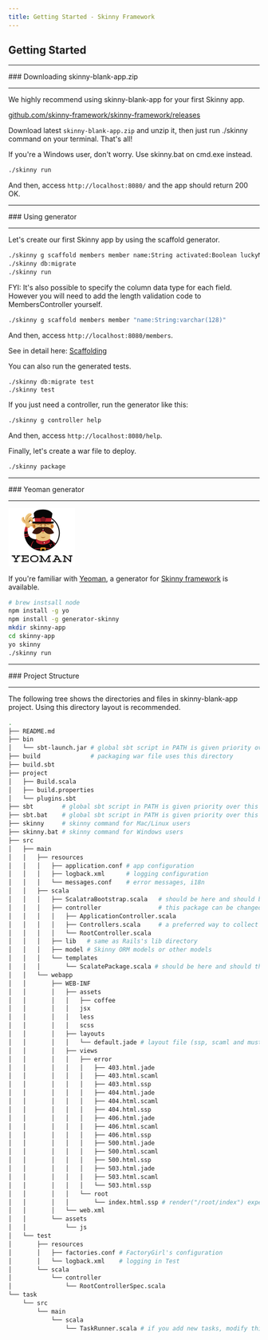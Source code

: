 ```yaml
---
title: Getting Started - Skinny Framework
---
```


## Getting Started

<hr/>
### Downloading skinny-blank-app.zip
<hr/>

We highly recommend using skinny-blank-app for your first Skinny app.

[github.com/skinny-framework/skinny-framework/releases](https://github.com/skinny-framework/skinny-framework/releases)

Download latest `skinny-blank-app.zip` and unzip it, then just run ./skinny command on your terminal. That's all!

If you're a Windows user, don't worry. Use skinny.bat on cmd.exe instead.

```sh
./skinny run
```

And then, access `http://localhost:8080/` and the app should return 200 OK.

<hr/>
### Using generator
<hr/>

Let's create our first Skinny app by using the scaffold generator.

```sh
./skinny g scaffold members member name:String activated:Boolean luckyNumber:Option[Long] birthday:Option[LocalDate]
./skinny db:migrate
./skinny run
```

FYI: It's also possible to specify the column data type for each field. However you will need to add the length validation code to MembersController yourself.

```sh
./skinny g scaffold members member "name:String:varchar(128)"
```

And then, access `http://localhost:8080/members`.

See in detail here: [Scaffolding](/documentation/scaffolding.html)

You can also run the generated tests.

```
./skinny db:migrate test
./skinny test
```

If you just need a controller, run the generator like this:

```sh
./skinny g controller help
```

And then, access `http://localhost:8080/help`.

Finally, let's create a war file to deploy.

```sh
./skinny package
```

<hr/>
### Yeoman generator
<hr/>

![Yeoman](images/yeoman.png)

If you're familiar with [Yeoman](http://yeoman.io), a generator for [Skinny framework](https://github.com/skinny-framework/skinny-framework) is available.

```sh
# brew instsall node
npm install -g yo
npm install -g generator-skinny
mkdir skinny-app
cd skinny-app
yo skinny
./skinny run
```

<hr/>
### Project Structure
<hr/>

The following tree shows the directories and files in skinny-blank-app project. Using this directory layout is recommended.

```sh
.
├── README.md
├── bin
│   └── sbt-launch.jar # global sbt script in PATH is given priority over this
├── build              # packaging war file uses this directory
├── build.sbt
├── project
│   ├── Build.scala
│   ├── build.properties
│   └── plugins.sbt
├── sbt        # global sbt script in PATH is given priority over this
├── sbt.bat    # global sbt script in PATH is given priority over this
├── skinny     # skinny command for Mac/Linux users
├── skinny.bat # skinny command for Windows users
├── src
│   ├── main
│   │   ├── resources
│   │   │   ├── application.conf # app configuration
│   │   │   ├── logback.xml      # logging configuration
│   │   │   └── messages.conf    # error messages, i18n
│   │   ├── scala
│   │   │   ├── ScalatraBootstrap.scala   # should be here and should be this name for Scalatra
│   │   │   ├── controller                # this package can be changed
│   │   │   │   ├── ApplicationController.scala
│   │   │   │   ├── Controllers.scala     # a preferred way to collect controllers with routes
│   │   │   │   └── RootController.scala
│   │   │   ├── lib   # same as Rails's lib directory
│   │   │   ├── model # Skinny ORM models or other models
│   │   │   └── templates
│   │   │       └── ScalatePackage.scala # should be here and should this name for Scalate
│   │   └── webapp
│   │       ├── WEB-INF
│   │       │   ├── assets
│   │       │   │   ├── coffee
│   │       │   │   jsx
│   │       │   │   less
│   │       │   │   scss
│   │       │   ├── layouts
│   │       │   │   └── default.jade # layout file (ssp, scaml and mustache are also OK)
│   │       │   ├── views
│   │       │   │   ├── error
│   │       │   │   │   ├── 403.html.jade
│   │       │   │   │   ├── 403.html.scaml
│   │       │   │   │   ├── 403.html.ssp
│   │       │   │   │   ├── 404.html.jade
│   │       │   │   │   ├── 404.html.scaml
│   │       │   │   │   ├── 404.html.ssp
│   │       │   │   │   ├── 406.html.jade
│   │       │   │   │   ├── 406.html.scaml
│   │       │   │   │   ├── 406.html.ssp
│   │       │   │   │   ├── 500.html.jade
│   │       │   │   │   ├── 500.html.scaml
│   │       │   │   │   ├── 500.html.ssp
│   │       │   │   │   ├── 503.html.jade
│   │       │   │   │   ├── 503.html.scaml
│   │       │   │   │   └── 503.html.ssp
│   │       │   │   └── root
│   │       │   │       └── index.html.ssp # render("/root/index") expects this file
│   │       │   └── web.xml
│   │       └── assets
│   │           └── js
│   └── test
│       ├── resources
│       │   ├── factories.conf # FactoryGirl's configuration
│       │   └── logback.xml    # logging in Test
│       └── scala
│           └── controller
│               └── RootControllerSpec.scala
└── task
    └── src
        └── main
            └── scala
                └── TaskRunner.scala # if you add new tasks, modify this 
```


